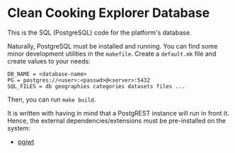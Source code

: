 # Clean Cooking Explorer Database

This is the SQL (PostgreSQL) code for the platform's database.

Naturally, PostgreSQL must be installed and running. You can find some minor
development utilities in the `makefile`. Create a `default.mk` file and create
values to your needs:

```
DB_NAME = <database-name>
PG = postgres://<user>:<passwd>@<server>:5432
SQL_FILES = db geographies categories datasets files ...
```

Then, you can run `make build`.

It is written with having in mind that a PostgREST instance will run in front
it. Hence, the external dependencies/extensions must be pre-installed on the
system:
- [pgjwt](https://github.com/michelp/pgjwt)
